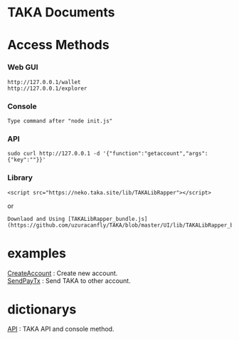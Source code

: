TAKA Documents
====

# Access Methods

### Web GUI
	http://127.0.0.1/wallet
	http://127.0.0.1/explorer

### Console
	Type command after "node init.js"

### API
	sudo curl http://127.0.0.1 -d '{"function":"getaccount","args":{"key":""}}'

### Library
	<script src="https://neko.taka.site/lib/TAKALibRapper"></script>

or

	Downlaod and Using [TAKALibRapper_bundle.js](https://github.com/uzuracanfly/TAKA/blob/master/UI/lib/TAKALibRapper_bundle.js)


# examples
[CreateAccount](https://github.com/uzuracanfly/TAKA/blob/master/doc/example/CreateAccount.md) : Create new account.<br>
[SendPayTx](https://github.com/uzuracanfly/TAKA/blob/master/doc/example/SendPayTx.md) : Send TAKA to other account.

# dictionarys
[API](https://github.com/uzuracanfly/TAKA/blob/master/doc/dictionary/API.md) : TAKA API and console method.